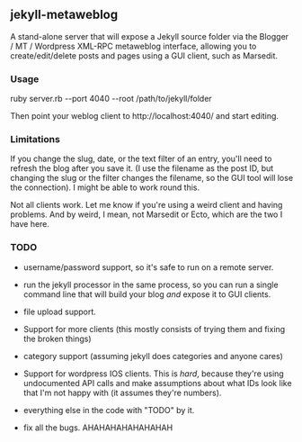 ## jekyll-metaweblog

A stand-alone server that will expose a Jekyll source folder via the Blogger / MT / Wordpress XML-RPC metaweblog interface, allowing you to create/edit/delete posts and pages using a GUI client, such as Marsedit.



### Usage

  ruby server.rb --port 4040 --root /path/to/jekyll/folder

Then point your weblog client to http://localhost:4040/ and start editing.



### Limitations

If you change the slug, date, or the text filter of an entry, you'll need to refresh the blog after you save it. (I use the filename as the post ID, but changing the slug or the filter changes the filename, so the GUI tool will lose the connection). I might be able to work round this.

Not all clients work. Let me know if you're using a weird client and having problems. And by weird, I mean, not Marsedit or Ecto, which are the two I have here.



### TODO

* username/password support, so it's safe to run on a remote server.

* run the jekyll processor in the same process, so you can run a single command line that will build your blog _and_ expose it to GUI clients.

* file upload support.

* Support for more clients (this mostly consists of trying them and fixing the broken things)

* category support (assuming jekyll does categories and anyone cares)

* Support for wordpress IOS clients. This is _hard_, because they're using undocumented API calls and make assumptions about what IDs look like that I'm not happy with (it assumes they're numbers).

* everything else in the code with "TODO" by it.

* fix all the bugs. AHAHAHAHAHAHAHAH

